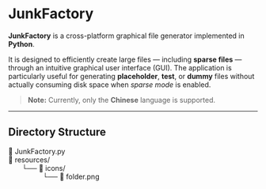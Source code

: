 # JunkFactory

**JunkFactory** is a cross-platform graphical file generator implemented in **Python**.

It is designed to efficiently create large files — including **sparse files** — through an intuitive graphical user interface (GUI). The application is particularly useful for generating **placeholder**, **test**, or **dummy** files without actually consuming disk space when *sparse mode* is enabled.

> **Note:** Currently, only the **Chinese** language is supported.

---

## Directory Structure
📁 JunkFactory.py  
📁 resources/  
  └── 📁 icons/  
     └── 📄 folder.png  
